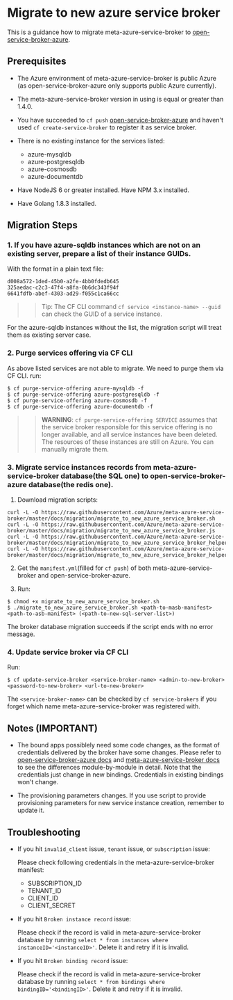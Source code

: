# Migrate to new azure service broker

This is a guidance how to migrate meta-azure-service-broker to [open-service-broker-azure](https://github.com/Azure/open-service-broker-azure).

## Prerequisites

* The Azure environment of meta-azure-service-broker is public Azure (as open-service-broker-azure only supports public Azure currently). 

* The meta-azure-service-broker version in using is equal or greater than 1.4.0.

* You have succeeded to `cf push` [open-service-broker-azure](https://github.com/Azure/open-service-broker-azure) and haven't used `cf create-service-broker` to register it as service broker.

* There is no existing instance for the services listed:
  * azure-mysqldb
  * azure-postgresqldb
  * azure-cosmosdb
  * azure-documentdb

* Have NodeJS 6 or greater installed. Have NPM 3.x installed.

* Have Golang 1.8.3 installed.

## Migration Steps

### 1. If you have azure-sqldb instances which are not on an existing server, prepare a list of their instance GUIDs.

With the format in a plain text file:

```
d008a572-1ded-45b0-a2fe-4bb0fdedb645
325aedac-c2c3-47f4-a8fa-0b6dc343f94f
6641fdfb-abef-4303-ad29-f055c1ca66cc
```

>>Tip: The CF CLI command `cf service <instance-name> --guid` can check the GUID of a service instance.

For the azure-sqldb instances without the list, the migration script will treat them as existing server case.

### 2. Purge services offering via CF CLI

As above listed services are not able to migrate. We need to purge them via CF CLI. run:

```
$ cf purge-service-offering azure-mysqldb -f
$ cf purge-service-offering azure-postgresqldb -f
$ cf purge-service-offering azure-cosmosdb -f
$ cf purge-service-offering azure-documentdb -f
```

>>**WARNING**: `cf purge-service-offering SERVICE` assumes that the service broker responsible for this service offering is no longer available, and all service instances have been deleted. The resources of these instances are still on Azure. You can manually migrate them.

### 3. Migrate service instances records from meta-azure-service-broker database(the SQL one) to open-service-broker-azure database(the redis one).

1. Download migration scripts:

```
curl -L -O https://raw.githubusercontent.com/Azure/meta-azure-service-broker/master/docs/migration/migrate_to_new_azure_service_broker.sh
curl -L -O https://raw.githubusercontent.com/Azure/meta-azure-service-broker/master/docs/migration/migrate_to_new_azure_service_broker.js
curl -L -O https://raw.githubusercontent.com/Azure/meta-azure-service-broker/master/docs/migration/migrate_to_new_azure_service_broker_helper_pc.go
curl -L -O https://raw.githubusercontent.com/Azure/meta-azure-service-broker/master/docs/migration/migrate_to_new_azure_service_broker_helper_bc.go
```

2. Get the `manifest.yml`(filled for `cf push`) of both meta-azure-service-broker and open-service-broker-azure.

3. Run:

```
$ chmod +x migrate_to_new_azure_service_broker.sh
$ ./migrate_to_new_azure_service_broker.sh <path-to-masb-manifest> <path-to-asb-manifest> (<path-to-new-sql-server-list>)
```

The broker database migration succeeds if the script ends with no error message.

### 4. Update service broker via CF CLI

Run:

```
$ cf update-service-broker <service-broker-name> <admin-to-new-broker> <password-to-new-broker> <url-to-new-broker>
```

The `<service-broker-name>` can be checked by `cf service-brokers` if you forget which name meta-azure-service-broker was registered with.

## Notes (IMPORTANT)

* The bound apps possiblely need some code changes, as the format of credentials delivered by the broker have some changes. Please refer to [open-service-broker-azure docs](fake-link) and [meta-azure-service-broker docs](https://github.com/Azure/meta-azure-service-broker/tree/master/docs) to see the differences module-by-module in detail. Note that the credentials just change in new bindings. Credentials in existing bindings won't change.

* The provisioning parameters changes. If you use script to provide provisioning parameters for new service instance creation, remember to update it.

## Troubleshooting

* If you hit `invalid_client` issue, `tenant` issue, or `subscription` issue:

  Please check following credentials in the meta-azure-service-broker manifest:
    * SUBSCRIPTION_ID
    * TENANT_ID
    * CLIENT_ID
    * CLIENT_SECRET
  
* If you hit `Broken instance record` issue:
  
  Please check if the record is valid in meta-azure-service-broker database by running `select * from instances where instanceID='<instanceID>'`. Delete it and retry if it is invalid.

* If you hit `Broken binding record` issue:
  
  Please check if the record is valid in meta-azure-service-broker database by running `select * from bindings where bindingID='<bindingID>'`. Delete it and retry if it is invalid.